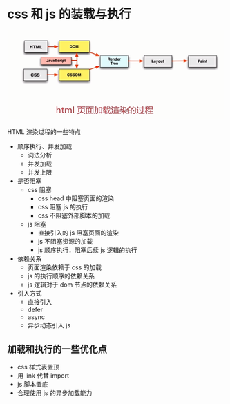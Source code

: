 # css 和 js 的装载与执行

![03.png](./img/03.png)

HTML 渲染过程的一些特点

- 顺序执行、并发加载
    - 词法分析
    - 并发加载
    - 并发上限
- 是否阻塞
    - css 阻塞
        - css head 中阻塞页面的渲染
        - css 阻塞 js 的执行
        - css 不阻塞外部脚本的加载
    - js 阻塞
        - 直接引入的 js 阻塞页面的渲染
        - js 不阻塞资源的加载
        - js 顺序执行，阻塞后续 js 逻辑的执行
- 依赖关系
    - 页面渲染依赖于 css 的加载
    - js 的执行顺序的依赖关系
    - js 逻辑对于 dom 节点的依赖关系
- 引入方式
    - 直接引入
    - defer
    - async
    - 异步动态引入 js

## 加载和执行的一些优化点

- css 样式表置顶
- 用 link 代替 import
- js 脚本置底
- 合理使用 js 的异步加载能力
